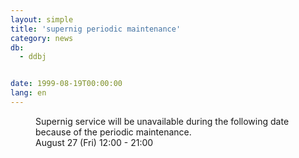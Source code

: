 ```yaml
---
layout: simple
title: 'supernig periodic maintenance'
category: news
db:
  - ddbj


date: 1999-08-19T00:00:00
lang: en
---
```


<dd>Supernig service will be unavailable during the following date because of the periodic maintenance.<br>
<dd>August 27 (Fri) 12:00 - 21:00</dd>
</dd>
